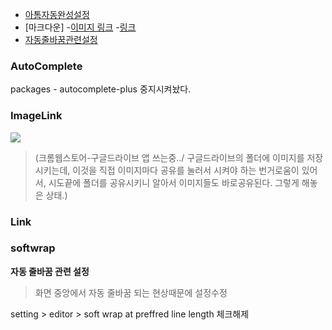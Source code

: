 - [아톰자동완성설정](#autocomplete)
- [마크다운]
  -[이미지 링크](#imagelink)
  -[링크](#link)
- [자동줄바꿈관련설정](#softwrap)
### AutoComplete

packages - autocomplete-plus 중지시켜놨다.


### ImageLink

<!-- ![](https://drive.google.com/uc?export=view&id=) -->
![](https://drive.google.com/uc?export=view&id=1gTBg4CMFx2qbECzwWPHe4KxkDWPoHEyu)

>(크롬웹스토어-구글드라이브 앱 쓰는중../ 구글드라이브의 폴더에 이미지를 저장시키는데, 이것을 직접 이미지마다 공유를 눌러서 시켜야 하는 번거로움이 있어서, 시도끝에 폴더를 공유시키니 알아서 이미지들도 바로공유된다. 그렇게 해놓은 상태.)


### Link

<!-- [Text](URI) -->


### softwrap

**자동 줄바꿈 관련 설정**

>화면 중앙에서 자동 줄바꿈 되는 현상때문에 설정수정

setting > editor > soft wrap at preffred line length 체크해제
